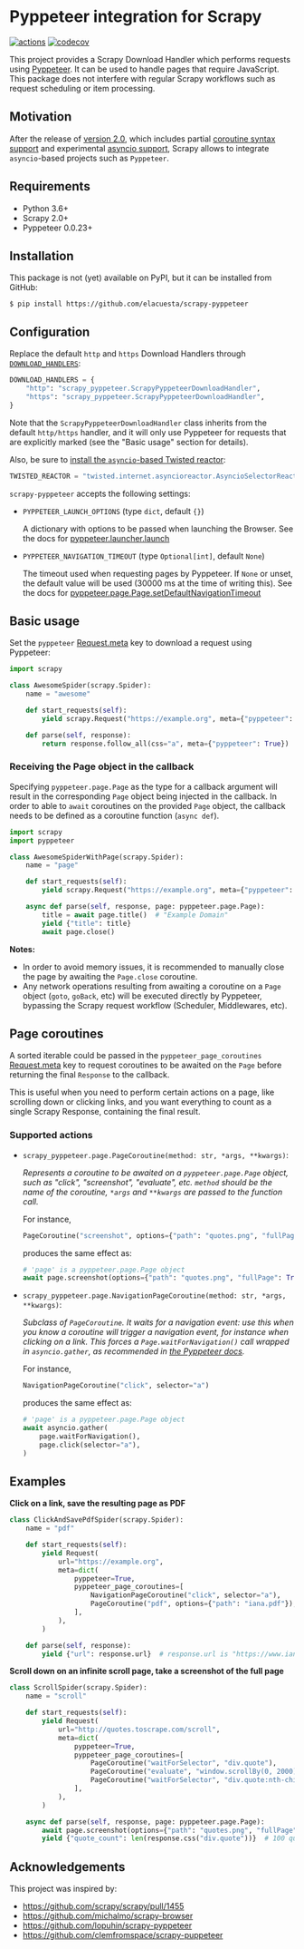 # Pyppeteer integration for Scrapy
[![actions](https://github.com/elacuesta/scrapy-pyppeteer/workflows/Build/badge.svg)](https://github.com/elacuesta/scrapy-pyppeteer/actions)
[![codecov](https://codecov.io/gh/elacuesta/scrapy-pyppeteer/branch/master/graph/badge.svg)](https://codecov.io/gh/elacuesta/scrapy-pyppeteer)


This project provides a Scrapy Download Handler which performs requests using
[Pyppeteer](https://github.com/miyakogi/pyppeteer). It can be used to handle
pages that require JavaScript. This package does not interfere with regular
Scrapy workflows such as request scheduling or item processing.


## Motivation

After the release of [version 2.0](https://docs.scrapy.org/en/latest/news.html#scrapy-2-0-0-2020-03-03),
which includes partial [coroutine syntax support](https://docs.scrapy.org/en/2.0/topics/coroutines.html)
and experimental [asyncio support](https://docs.scrapy.org/en/2.0/topics/asyncio.html), Scrapy allows
to integrate `asyncio`-based projects such as `Pyppeteer`.


## Requirements

* Python 3.6+
* Scrapy 2.0+
* Pyppeteer 0.0.23+


## Installation

This package is not (yet) available on PyPI, but it can be installed from GitHub:
```
$ pip install https://github.com/elacuesta/scrapy-pyppeteer
```

## Configuration

Replace the default `http` and `https` Download Handlers through
[`DOWNLOAD_HANDLERS`](https://docs.scrapy.org/en/latest/topics/settings.html):

```python
DOWNLOAD_HANDLERS = {
    "http": "scrapy_pyppeteer.ScrapyPyppeteerDownloadHandler",
    "https": "scrapy_pyppeteer.ScrapyPyppeteerDownloadHandler",
}
```

Note that the `ScrapyPyppeteerDownloadHandler` class inherits from the default
`http/https` handler, and it will only use Pyppeteer for requests that are
explicitly marked (see the "Basic usage" section for details).

Also, be sure to [install the `asyncio`-based Twisted reactor](https://docs.scrapy.org/en/latest/topics/asyncio.html#installing-the-asyncio-reactor):

```python
TWISTED_REACTOR = "twisted.internet.asyncioreactor.AsyncioSelectorReactor"
```

`scrapy-pyppeteer` accepts the following settings:

* `PYPPETEER_LAUNCH_OPTIONS` (type `dict`, default `{}`)

    A dictionary with options to be passed when launching the Browser.
    See the docs for [pyppeteer.launcher.launch](https://miyakogi.github.io/pyppeteer/reference.html#pyppeteer.launcher.launch)

* `PYPPETEER_NAVIGATION_TIMEOUT` (type `Optional[int]`, default `None`)

    The timeout used when requesting pages by Pyppeteer. If `None` or unset,
    the default value will be used (30000 ms at the time of writing this).
    See the docs for [pyppeteer.page.Page.setDefaultNavigationTimeout](https://miyakogi.github.io/pyppeteer/reference.html#pyppeteer.page.Page.setDefaultNavigationTimeout)


## Basic usage

Set the `pyppeteer` [Request.meta](https://docs.scrapy.org/en/latest/topics/request-response.html#scrapy.http.Request.meta)
key to download a request using Pyppeteer:

```python
import scrapy

class AwesomeSpider(scrapy.Spider):
    name = "awesome"

    def start_requests(self):
        yield scrapy.Request("https://example.org", meta={"pyppeteer": True})

    def parse(self, response):
        return response.follow_all(css="a", meta={"pyppeteer": True})
```

### Receiving the Page object in the callback

Specifying `pyppeteer.page.Page` as the type for a callback argument will result
in the corresponding `Page` object being injected in the callback. In order to
able to `await` coroutines on the provided `Page` object, the callback needs to
be defined as a coroutine function (`async def`).

```python
import scrapy
import pyppeteer

class AwesomeSpiderWithPage(scrapy.Spider):
    name = "page"

    def start_requests(self):
        yield scrapy.Request("https://example.org", meta={"pyppeteer": True})

    async def parse(self, response, page: pyppeteer.page.Page):
        title = await page.title()  # "Example Domain"
        yield {"title": title}
        await page.close()
```

**Notes:**

* In order to avoid memory issues, it is recommended to manually close the page
  by awaiting the `Page.close` coroutine.
* Any network operations resulting from awaiting a coroutine on a `Page` object
  (`goto`, `goBack`, etc) will be executed directly by Pyppeteer, bypassing the
  Scrapy request workflow (Scheduler, Middlewares, etc).


## Page coroutines

A sorted iterable could be passed in the `pyppeteer_page_coroutines`
[Request.meta](https://docs.scrapy.org/en/latest/topics/request-response.html#scrapy.http.Request.meta)
key to request coroutines to be awaited on the `Page` before returning the final
`Response` to the callback.

This is useful when you need to perform certain actions on a page, like scrolling
down or clicking links, and you want everything to count as a single Scrapy
Response, containing the final result.

### Supported actions

* `scrapy_pyppeteer.page.PageCoroutine(method: str, *args, **kwargs)`:

    _Represents a coroutine to be awaited on a `pyppeteer.page.Page` object,
    such as "click", "screenshot", "evaluate", etc.
    `method` should be the name of the coroutine, `*args` and `**kwargs`
    are passed to the function call._

    For instance,
    ```python
    PageCoroutine("screenshot", options={"path": "quotes.png", "fullPage": True})
    ```

    produces the same effect as:
    ```python
    # 'page' is a pyppeteer.page.Page object
    await page.screenshot(options={"path": "quotes.png", "fullPage": True})
    ```

* `scrapy_pyppeteer.page.NavigationPageCoroutine(method: str, *args, **kwargs)`:

    _Subclass of `PageCoroutine`. It waits for a navigation event: use this when you know
    a coroutine will trigger a navigation event, for instance when clicking on a link.
    This forces a `Page.waitForNavigation()` call wrapped in `asyncio.gather`, as recommended in
    [the Pyppeteer docs](https://miyakogi.github.io/pyppeteer/reference.html#pyppeteer.page.Page.click)._

    For instance,
    ```python
    NavigationPageCoroutine("click", selector="a")
    ```

    produces the same effect as:
    ```python
    # 'page' is a pyppeteer.page.Page object
    await asyncio.gather(
        page.waitForNavigation(),
        page.click(selector="a"),
    )
    ```


## Examples

**Click on a link, save the resulting page as PDF**

```python
class ClickAndSavePdfSpider(scrapy.Spider):
    name = "pdf"

    def start_requests(self):
        yield Request(
            url="https://example.org",
            meta=dict(
                pyppeteer=True,
                pyppeteer_page_coroutines=[
                    NavigationPageCoroutine("click", selector="a"),
                    PageCoroutine("pdf", options={"path": "iana.pdf"}),
                ],
            ),
        )

    def parse(self, response):
        yield {"url": response.url}  # response.url is "https://www.iana.org/domains/reserved"
```

**Scroll down on an infinite scroll page, take a screenshot of the full page**

```python
class ScrollSpider(scrapy.Spider):
    name = "scroll"

    def start_requests(self):
        yield Request(
            url="http://quotes.toscrape.com/scroll",
            meta=dict(
                pyppeteer=True,
                pyppeteer_page_coroutines=[
                    PageCoroutine("waitForSelector", "div.quote"),
                    PageCoroutine("evaluate", "window.scrollBy(0, 2000)"),
                    PageCoroutine("waitForSelector", "div.quote:nth-child(11)"),  # 10 per page
                ],
            ),
        )

    async def parse(self, response, page: pyppeteer.page.Page):
        await page.screenshot(options={"path": "quotes.png", "fullPage": True})
        yield {"quote_count": len(response.css("div.quote"))}  # 100 quotes
```


## Acknowledgements

This project was inspired by:

* https://github.com/scrapy/scrapy/pull/1455
* https://github.com/michalmo/scrapy-browser
* https://github.com/lopuhin/scrapy-pyppeteer
* https://github.com/clemfromspace/scrapy-puppeteer
